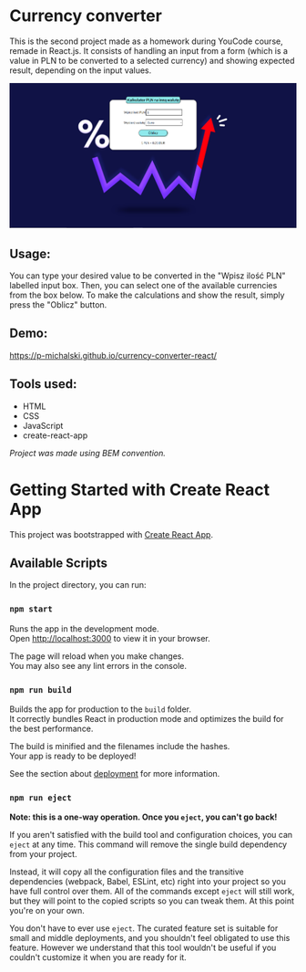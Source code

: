 # Currency converter
This is the second project made as a homework during YouCode course, remade in React.js. It consists of handling an input from a form (which is a value in PLN to be converted to a selected currency) and showing expected result, depending on the input values.

![Website](/public/images/screenshot.png?)

## Usage:
You can type your desired value to be converted in the "Wpisz ilość PLN" labelled input box. Then, you can select one of the available currencies from the box below. To make the calculations and show the result, simply press the "Oblicz" button.
## Demo:
https://p-michalski.github.io/currency-converter-react/

## Tools used:
- HTML
- CSS
- JavaScript
- create-react-app

*Project was made using BEM convention.*

# Getting Started with Create React App

This project was bootstrapped with [Create React App](https://github.com/facebook/create-react-app).

## Available Scripts

In the project directory, you can run:

### `npm start`

Runs the app in the development mode.\
Open [http://localhost:3000](http://localhost:3000) to view it in your browser.

The page will reload when you make changes.\
You may also see any lint errors in the console.

### `npm run build`

Builds the app for production to the `build` folder.\
It correctly bundles React in production mode and optimizes the build for the best performance.

The build is minified and the filenames include the hashes.\
Your app is ready to be deployed!

See the section about [deployment](https://facebook.github.io/create-react-app/docs/deployment) for more information.

### `npm run eject`

**Note: this is a one-way operation. Once you `eject`, you can't go back!**

If you aren't satisfied with the build tool and configuration choices, you can `eject` at any time. This command will remove the single build dependency from your project.

Instead, it will copy all the configuration files and the transitive dependencies (webpack, Babel, ESLint, etc) right into your project so you have full control over them. All of the commands except `eject` will still work, but they will point to the copied scripts so you can tweak them. At this point you're on your own.

You don't have to ever use `eject`. The curated feature set is suitable for small and middle deployments, and you shouldn't feel obligated to use this feature. However we understand that this tool wouldn't be useful if you couldn't customize it when you are ready for it.
